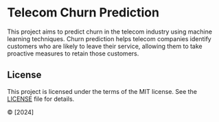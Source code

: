 # Telecom Churn Prediction

This project aims to predict churn in the telecom industry using machine learning techniques. Churn prediction helps telecom companies identify customers who are likely to leave their service, allowing them to take proactive measures to retain those customers.

## License

This project is licensed under the terms of the MIT license. See the [LICENSE](LICENSE) file for details.

© [2024]
